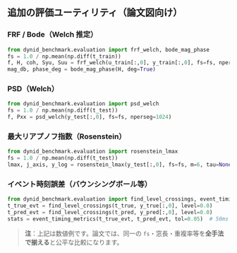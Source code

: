 

## 追加の評価ユーティリティ（論文図向け）

### FRF / Bode（Welch 推定）
```python
from dynid_benchmark.evaluation import frf_welch, bode_mag_phase
fs = 1.0 / np.mean(np.diff(t_train))
f, H, coh, Syu, Suu = frf_welch(u_train[:,0], y_train[:,0], fs=fs, nperseg=1024)
mag_db, phase_deg = bode_mag_phase(H, deg=True)
```

### PSD（Welch）
```python
from dynid_benchmark.evaluation import psd_welch
fs = 1.0 / np.mean(np.diff(t_test))
f, Pxx = psd_welch(y_test[:,0], fs=fs, nperseg=1024)
```

### 最大リアプノフ指数（Rosenstein）
```python
from dynid_benchmark.evaluation import rosenstein_lmax
fs = 1.0 / np.mean(np.diff(t_test))
lmax, j_axis, y_log = rosenstein_lmax(y_test[:,0], fs=fs, m=6, tau=None, theiler=10, fit_range=(5,50))
```

### イベント時刻誤差（バウンシングボール等）
```python
from dynid_benchmark.evaluation import find_level_crossings, event_timing_metrics
t_true_evt = find_level_crossings(t_true, y_true[:,0], level=0.0)
t_pred_evt = find_level_crossings(t_pred, y_pred[:,0], level=0.0)
stats = event_timing_metrics(t_true_evt, t_pred_evt, tol=0.05)  # 50ms 許容
```

> **注**：上記は数値例です。論文では、同一の `fs`・窓長・重複率等を**全手法で揃える**と公平な比較になります。

